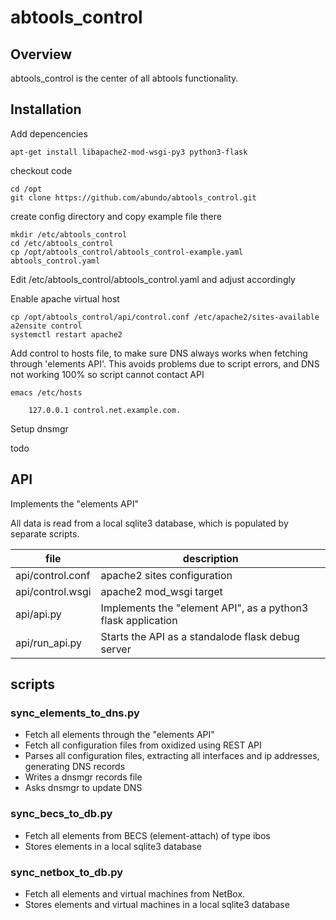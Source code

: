 # abtools_control

## Overview

abtools_control is the center of all abtools functionality.


## Installation

Add depencencies

    apt-get install libapache2-mod-wsgi-py3 python3-flask

checkout code

    cd /opt
    git clone https://github.com/abundo/abtools_control.git


create config directory and copy example file there

    mkdir /etc/abtools_control
    cd /etc/abtools_control
    cp /opt/abtools_control/abtools_control-example.yaml abtools_control.yaml

Edit /etc/abtools_control/abtools_control.yaml and adjust accordingly


Enable apache virtual host

    cp /opt/abtools_control/api/control.conf /etc/apache2/sites-available
    a2ensite control
    systemctl restart apache2


Add control to hosts file, to make sure DNS always works when fetching through 'elements API'.
This avoids problems due to script errors, and DNS not working 100% so script cannot contact API

    emacs /etc/hosts

        127.0.0.1 control.net.example.com.

Setup dnsmgr

todo


## API

Implements the "elements API"

All data is read from a local sqlite3 database, which is populated by 
separate scripts.

| file             | description                                          |
| ---------------- | -----------------------------------------------------|
| api/control.conf | apache2 sites configuration                          |
| api/control.wsgi | apache2 mod_wsgi target                              |
| api/api.py       | Implements the "element API", as a python3 flask application |
| api/run_api.py   | Starts the API as a standalode flask debug server    |


## scripts

### sync_elements_to_dns.py

- Fetch all elements through the "elements API"
- Fetch all configuration files from oxidized using REST API
- Parses all configuration files, extracting all interfaces and ip addresses, generating
  DNS records
- Writes a dnsmgr records file
- Asks dnsmgr to update DNS

### sync_becs_to_db.py

- Fetch all elements from BECS (element-attach) of type ibos
- Stores elements in a local sqlite3 database

### sync_netbox_to_db.py

- Fetch all elements and virtual machines from NetBox.
- Stores elements and virtual machines in a local sqlite3 database
